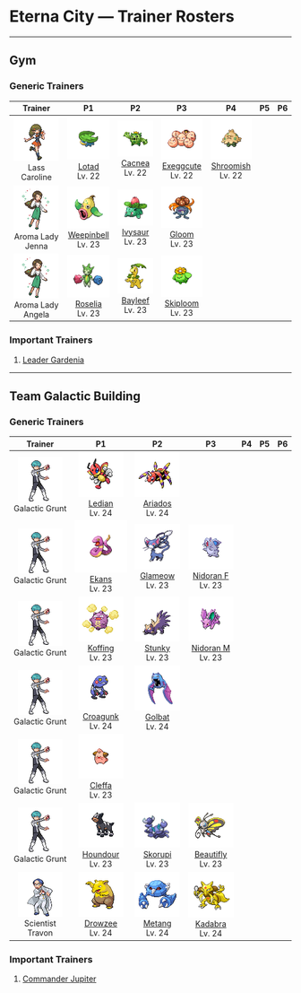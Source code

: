 # Eterna City — Trainer Rosters

---

## Gym


### Generic Trainers

| Trainer | P1 | P2 | P3 | P4 | P5 | P6 |
|:-------:|:--:|:--:|:--:|:--:|:--:|:--:|
| ![Lass Caroline](../../assets/trainers/lass.png "Lass Caroline")<br>Lass Caroline | ![Lotad](../../assets/sprites/lotad/front.gif "Lotad: It looks like an aquatic plant and serves as a ferry to Pokémon that can’t swim.")<br>[Lotad](../../pokemon/lotad.md/)<br>Lv. 22 | ![Cacnea](../../assets/sprites/cacnea/front.gif "Cacnea: By storing water in its body, this desert dweller can survive for 30 days without water.")<br>[Cacnea](../../pokemon/cacnea.md/)<br>Lv. 22 | ![Exeggcute](../../assets/sprites/exeggcute/front.gif "Exeggcute: Its six eggs converse using telepathy. They can quickly gather if they become separated.")<br>[Exeggcute](../../pokemon/exeggcute.md/)<br>Lv. 22 | ![Shroomish](../../assets/sprites/shroomish/front.gif "Shroomish: It spouts poison spores from the top of its head. These spores cause pain all over if inhaled.")<br>[Shroomish](../../pokemon/shroomish.md/)<br>Lv. 22 |
| ![Aroma Lady Jenna](../../assets/trainers/aroma_lady.png "Aroma Lady Jenna")<br>Aroma Lady Jenna | ![Weepinbell](../../assets/sprites/weepinbell/front.gif "Weepinbell: A Pokémon that appears to be a plant. It captures unwary prey by dousing them with a toxic powder.")<br>[Weepinbell](../../pokemon/weepinbell.md/)<br>Lv. 23 | ![Ivysaur](../../assets/sprites/ivysaur/front.gif "Ivysaur: When the bud on its back starts swelling, a sweet aroma wafts to indicate the flower’s coming bloom.")<br>[Ivysaur](../../pokemon/ivysaur.md/)<br>Lv. 23 | ![Gloom](../../assets/sprites/gloom/front.gif "Gloom: The honey it drools from its mouth smells so atrocious, it can curl noses more than a mile away.")<br>[Gloom](../../pokemon/gloom.md/)<br>Lv. 23 |
| ![Aroma Lady Angela](../../assets/trainers/aroma_lady.png "Aroma Lady Angela")<br>Aroma Lady Angela | ![Roselia](../../assets/sprites/roselia/front.gif "Roselia: The more healthy the ROSELIA, the more pleasant its flowers’ aroma. Its scent deeply relaxes people.")<br>[Roselia](../../pokemon/roselia.md/)<br>Lv. 23 | ![Bayleef](../../assets/sprites/bayleef/front.gif "Bayleef: The buds that ring its neck give off a spicy aroma that perks people up.")<br>[Bayleef](../../pokemon/bayleef.md/)<br>Lv. 23 | ![Skiploom](../../assets/sprites/skiploom/front.gif "Skiploom: It blooms when the weather warms. It floats in the sky to soak up as much sunlight as possible.")<br>[Skiploom](../../pokemon/skiploom.md/)<br>Lv. 23 |


### Important Trainers

1. [Leader Gardenia](important_trainers.md#leader-gardenia)

---

## Team Galactic Building


### Generic Trainers

| Trainer | P1 | P2 | P3 | P4 | P5 | P6 |
|:-------:|:--:|:--:|:--:|:--:|:--:|:--:|
| ![Galactic Grunt](../../assets/trainers/galactic_grunt.png "Galactic Grunt")<br>Galactic Grunt | ![Ledian](../../assets/sprites/ledian/front.gif "Ledian: It uses starlight as energy. When more stars appear at night, the patterns on its back grow larger.")<br>[Ledian](../../pokemon/ledian.md/)<br>Lv. 24 | ![Ariados](../../assets/sprites/ariados/front.gif "Ariados: It attaches silk to its prey and sets it free. Later, it tracks the silk to the prey and its friends.")<br>[Ariados](../../pokemon/ariados.md/)<br>Lv. 24 |
| ![Galactic Grunt](../../assets/trainers/galactic_grunt.png "Galactic Grunt")<br>Galactic Grunt | ![Ekans](../../assets/sprites/ekans/front.gif "Ekans: It sneaks through grass without making a sound and strikes unsuspecting prey from behind.")<br>[Ekans](../../pokemon/ekans.md/)<br>Lv. 23 | ![Glameow](../../assets/sprites/glameow/front.gif "Glameow: It hides its spiteful tendency of hooking its claws into the nose of its Trainer if it isn’t fed.")<br>[Glameow](../../pokemon/glameow.md/)<br>Lv. 23 | ![Nidoran F](../../assets/sprites/nidoran-f/front.gif "Nidoran F: While it does not prefer to fight, even one drop of the poison it secretes from barbs can be fatal.")<br>[Nidoran F](../../pokemon/nidoran-f.md/)<br>Lv. 23 |
| ![Galactic Grunt](../../assets/trainers/galactic_grunt.png "Galactic Grunt")<br>Galactic Grunt | ![Koffing](../../assets/sprites/koffing/front.gif "Koffing: Lighter-than-air gases in its body keep it aloft. The gases not only smell, they are also explosive.")<br>[Koffing](../../pokemon/koffing.md/)<br>Lv. 23 | ![Stunky](../../assets/sprites/stunky/front.gif "Stunky: It sprays a foul fluid from its rear. Its stench spreads over a mile radius, driving Pokémon away.")<br>[Stunky](../../pokemon/stunky.md/)<br>Lv. 23 | ![Nidoran M](../../assets/sprites/nidoran-m/front.gif "Nidoran M: It scans its surroundings by raising its ears out of the grass. Its toxic horn is for protection.")<br>[Nidoran M](../../pokemon/nidoran-m.md/)<br>Lv. 23 |
| ![Galactic Grunt](../../assets/trainers/galactic_grunt.png "Galactic Grunt")<br>Galactic Grunt | ![Croagunk](../../assets/sprites/croagunk/front.gif "Croagunk: It rarely fights fairly, but that is strictly to ensure survival. It is popular as a mascot.")<br>[Croagunk](../../pokemon/croagunk.md/)<br>Lv. 24 | ![Golbat](../../assets/sprites/golbat/front.gif "Golbat: Its sharp fangs puncture the toughest of hides and have small holes for greedily sucking blood.")<br>[Golbat](../../pokemon/golbat.md/)<br>Lv. 24 |
| ![Galactic Grunt](../../assets/trainers/galactic_grunt.png "Galactic Grunt")<br>Galactic Grunt | ![Cleffa](../../assets/sprites/cleffa/front.gif "Cleffa: It is often seen when shooting stars fill the night skies. It’s said to arrive riding on a shooting star.")<br>[Cleffa](../../pokemon/cleffa.md/)<br>Lv. 23 |
| ![Galactic Grunt](../../assets/trainers/galactic_grunt.png "Galactic Grunt")<br>Galactic Grunt | ![Houndour](../../assets/sprites/houndour/front.gif "Houndour: It is smart enough to hunt in packs. It uses a variety of cries for communicating with others.")<br>[Houndour](../../pokemon/houndour.md/)<br>Lv. 23 | ![Skorupi](../../assets/sprites/skorupi/front.gif "Skorupi: As soon as the tail claws close, its needle tips secrete poison. It can survive a year without food.")<br>[Skorupi](../../pokemon/skorupi.md/)<br>Lv. 23 | ![Beautifly](../../assets/sprites/beautifly/front.gif "Beautifly: Despite its looks, it is aggressive. It jabs with its long, thin mouth if disturbed while collecting pollen.")<br>[Beautifly](../../pokemon/beautifly.md/)<br>Lv. 23 |
| ![Scientist Travon](../../assets/trainers/scientist.png "Scientist Travon")<br>Scientist Travon | ![Drowzee](../../assets/sprites/drowzee/front.gif "Drowzee: It can tell what people are dreaming by sniffing with its big nose. It loves fun dreams.")<br>[Drowzee](../../pokemon/drowzee.md/)<br>Lv. 24 | ![Metang](../../assets/sprites/metang/front.gif "Metang: It is formed by two BELDUM joining together. Its steel body won’t be scratched if it collides with a jet.")<br>[Metang](../../pokemon/metang.md/)<br>Lv. 24 | ![Kadabra](../../assets/sprites/kadabra/front.gif "Kadabra: It stares at its silver spoon to focus its mind. It emits more alpha waves while doing so.")<br>[Kadabra](../../pokemon/kadabra.md/)<br>Lv. 24 |


### Important Trainers

1. [Commander Jupiter](important_trainers.md#commander-jupiter)
